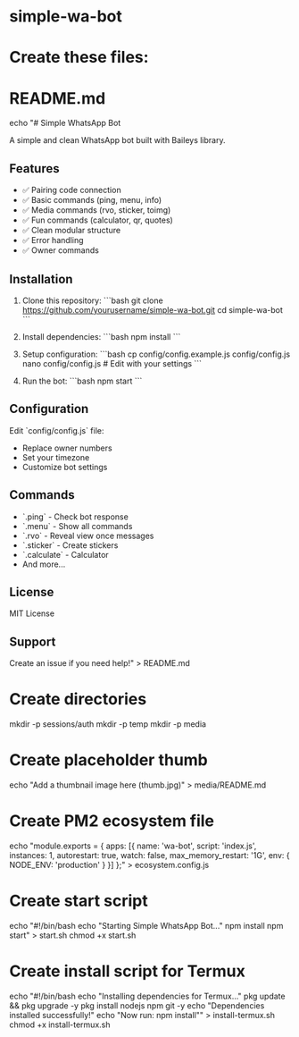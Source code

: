 # simple-wa-bot
# Create these files:

# README.md
echo "# Simple WhatsApp Bot

A simple and clean WhatsApp bot built with Baileys library.

## Features
- ✅ Pairing code connection
- ✅ Basic commands (ping, menu, info)
- ✅ Media commands (rvo, sticker, toimg)
- ✅ Fun commands (calculator, qr, quotes)
- ✅ Clean modular structure
- ✅ Error handling
- ✅ Owner commands

## Installation

1. Clone this repository:
\`\`\`bash
git clone https://github.com/yourusername/simple-wa-bot.git
cd simple-wa-bot
\`\`\`

2. Install dependencies:
\`\`\`bash
npm install
\`\`\`

3. Setup configuration:
\`\`\`bash
cp config/config.example.js config/config.js
nano config/config.js  # Edit with your settings
\`\`\`

4. Run the bot:
\`\`\`bash
npm start
\`\`\`

## Configuration
Edit \`config/config.js\` file:
- Replace owner numbers
- Set your timezone
- Customize bot settings

## Commands
- \`.ping\` - Check bot response
- \`.menu\` - Show all commands
- \`.rvo\` - Reveal view once messages
- \`.sticker\` - Create stickers
- \`.calculate\` - Calculator
- And more...

## License
MIT License

## Support
Create an issue if you need help!" > README.md

# Create directories
mkdir -p sessions/auth
mkdir -p temp
mkdir -p media

# Create placeholder thumb
echo "Add a thumbnail image here (thumb.jpg)" > media/README.md

# Create PM2 ecosystem file
echo "module.exports = {
  apps: [{
    name: 'wa-bot',
    script: 'index.js',
    instances: 1,
    autorestart: true,
    watch: false,
    max_memory_restart: '1G',
    env: {
      NODE_ENV: 'production'
    }
  }]
};" > ecosystem.config.js

# Create start script
echo "#!/bin/bash
echo \"Starting Simple WhatsApp Bot...\"
npm install
npm start" > start.sh
chmod +x start.sh

# Create install script for Termux
echo "#!/bin/bash
echo \"Installing dependencies for Termux...\"
pkg update && pkg upgrade -y
pkg install nodejs npm git -y
echo \"Dependencies installed successfully!\"
echo \"Now run: npm install\"" > install-termux.sh
chmod +x install-termux.sh
